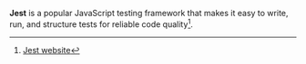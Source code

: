 **Jest** is a popular JavaScript testing framework that makes it easy to write, run, and structure tests for reliable code quality[^1].

[^1]: [Jest website](https://jestjs.io/)